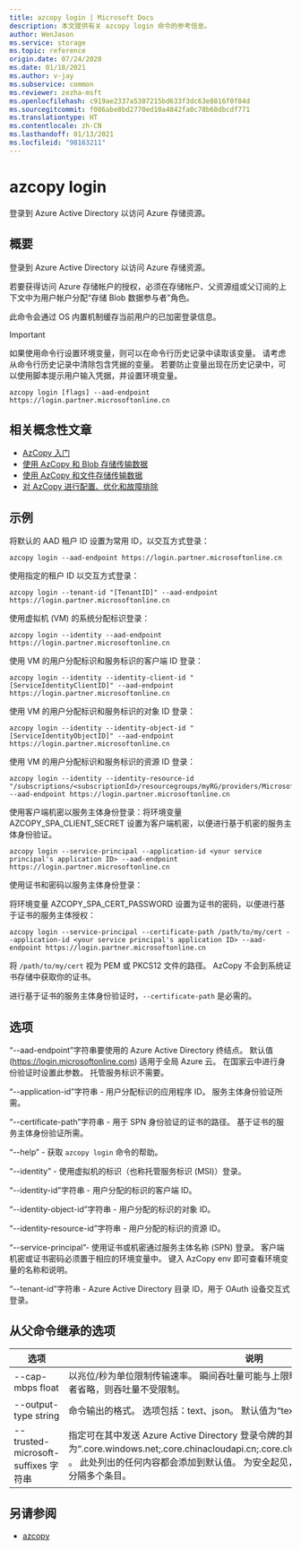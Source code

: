 ```yaml
---
title: azcopy login | Microsoft Docs
description: 本文提供有关 azcopy login 命令的参考信息。
author: WenJason
ms.service: storage
ms.topic: reference
origin.date: 07/24/2020
ms.date: 01/18/2021
ms.author: v-jay
ms.subservice: common
ms.reviewer: zezha-msft
ms.openlocfilehash: c919ae2337a5307215bd633f3dc63e8816f0f84d
ms.sourcegitcommit: f086abe8bd2770ed10a4842fa0c78b68dbcdf771
ms.translationtype: HT
ms.contentlocale: zh-CN
ms.lasthandoff: 01/13/2021
ms.locfileid: "98163211"
---
```

# <a name="azcopy-login"></a>azcopy login

登录到 Azure Active Directory 以访问 Azure 存储资源。

## <a name="synopsis"></a>概要

登录到 Azure Active Directory 以访问 Azure 存储资源。

若要获得访问 Azure 存储帐户的授权，必须在存储帐户、父资源组或父订阅的上下文中为用户帐户分配“存储 Blob 数据参与者”角色。

此命令会通过 OS 内置机制缓存当前用户的已加密登录信息。

> [!IMPORTANT]
> 如果使用命令行设置环境变量，则可以在命令行历史记录中读取该变量。 请考虑从命令行历史记录中清除包含凭据的变量。 若要防止变量出现在历史记录中，可以使用脚本提示用户输入凭据，并设置环境变量。

```azcopy
azcopy login [flags] --aad-endpoint https://login.partner.microsoftonline.cn
```

## <a name="related-conceptual-articles"></a>相关概念性文章

- [AzCopy 入门](storage-use-azcopy-v10.md)
- [使用 AzCopy 和 Blob 存储传输数据](storage-use-azcopy-blobs.md)
- [使用 AzCopy 和文件存储传输数据](storage-use-azcopy-files.md)
- [对 AzCopy 进行配置、优化和故障排除](storage-use-azcopy-configure.md)

## <a name="examples"></a>示例

将默认的 AAD 租户 ID 设置为常用 ID，以交互方式登录：

```azcopy
azcopy login --aad-endpoint https://login.partner.microsoftonline.cn
```

使用指定的租户 ID 以交互方式登录：

```azcopy
azcopy login --tenant-id "[TenantID]" --aad-endpoint https://login.partner.microsoftonline.cn
```

使用虚拟机 (VM) 的系统分配标识登录：

```azcopy
azcopy login --identity --aad-endpoint https://login.partner.microsoftonline.cn
```

使用 VM 的用户分配标识和服务标识的客户端 ID 登录：
  
```azcopy
azcopy login --identity --identity-client-id "[ServiceIdentityClientID]" --aad-endpoint https://login.partner.microsoftonline.cn
```
 
使用 VM 的用户分配标识和服务标识的对象 ID 登录：

```azcopy
azcopy login --identity --identity-object-id "[ServiceIdentityObjectID]" --aad-endpoint https://login.partner.microsoftonline.cn
```

使用 VM 的用户分配标识和服务标识的资源 ID 登录：
 
```azcopy
azcopy login --identity --identity-resource-id "/subscriptions/<subscriptionId>/resourcegroups/myRG/providers/Microsoft.ManagedIdentity/userAssignedIdentities/myID" --aad-endpoint https://login.partner.microsoftonline.cn
```

使用客户端机密以服务主体身份登录：将环境变量 AZCOPY_SPA_CLIENT_SECRET 设置为客户端机密，以便进行基于机密的服务主体身份验证。

```azcopy
azcopy login --service-principal --application-id <your service principal's application ID> --aad-endpoint https://login.partner.microsoftonline.cn
```

使用证书和密码以服务主体身份登录：

将环境变量 AZCOPY_SPA_CERT_PASSWORD 设置为证书的密码，以便进行基于证书的服务主体授权：

```azcopy
azcopy login --service-principal --certificate-path /path/to/my/cert --application-id <your service principal's application ID> --aad-endpoint https://login.partner.microsoftonline.cn
```

将 `/path/to/my/cert` 视为 PEM 或 PKCS12 文件的路径。 AzCopy 不会到系统证书存储中获取你的证书。

进行基于证书的服务主体身份验证时，`--certificate-path` 是必需的。

## <a name="options"></a>选项

“--aad-endpoint”字符串要使用的 Azure Active Directory 终结点。 默认值 (https://login.microsoftonline.com) 适用于全局 Azure 云。 在国家云中进行身份验证时设置此参数。 托管服务标识不需要。

“--application-id”字符串 - 用户分配标识的应用程序 ID。 服务主体身份验证所需。

“--certificate-path”字符串 - 用于 SPN 身份验证的证书的路径。 基于证书的服务主体身份验证所需。

“--help” - 获取 `azcopy login` 命令的帮助。

“--identity” - 使用虚拟机的标识（也称托管服务标识 (MSI)）登录。

“--identity-id”字符串 - 用户分配的标识的客户端 ID。

“--identity-object-id”字符串 - 用户分配的标识的对象 ID。

“--identity-resource-id”字符串 - 用户分配的标识的资源 ID。

“--service-principal”- 使用证书或机密通过服务主体名称 (SPN) 登录。 客户端机密或证书密码必须置于相应的环境变量中。 键入 AzCopy env 即可查看环境变量的名称和说明。

“--tenant-id”字符串 - Azure Active Directory 目录 ID，用于 OAuth 设备交互式登录。

## <a name="options-inherited-from-parent-commands"></a>从父命令继承的选项

|选项|说明|
|---|---|
|--cap-mbps float|以兆位/秒为单位限制传输速率。 瞬间吞吐量可能与上限略有不同。 如果此选项设置为零，或者省略，则吞吐量不受限制。|
|--output-type string|命令输出的格式。 选项包括：text、json。 默认值为“text”。|
|--trusted-microsoft-suffixes 字符串   |指定可在其中发送 Azure Active Directory 登录令牌的其他域后缀。  默认值为“.core.windows.net;.core.chinacloudapi.cn;.core.cloudapi.de;.core.usgovcloudapi.net” 。 此处列出的任何内容都会添加到默认值。 为安全起见，应只在此处放置 Azure 域。 用分号分隔多个条目。|

## <a name="see-also"></a>另请参阅

- [azcopy](storage-ref-azcopy.md)
